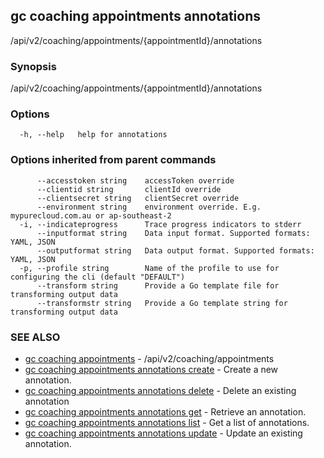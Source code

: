 ## gc coaching appointments annotations

/api/v2/coaching/appointments/{appointmentId}/annotations

### Synopsis

/api/v2/coaching/appointments/{appointmentId}/annotations

### Options

```
  -h, --help   help for annotations
```

### Options inherited from parent commands

```
      --accesstoken string    accessToken override
      --clientid string       clientId override
      --clientsecret string   clientSecret override
      --environment string    environment override. E.g. mypurecloud.com.au or ap-southeast-2
  -i, --indicateprogress      Trace progress indicators to stderr
      --inputformat string    Data input format. Supported formats: YAML, JSON
      --outputformat string   Data output format. Supported formats: YAML, JSON
  -p, --profile string        Name of the profile to use for configuring the cli (default "DEFAULT")
      --transform string      Provide a Go template file for transforming output data
      --transformstr string   Provide a Go template string for transforming output data
```

### SEE ALSO

* [gc coaching appointments](gc_coaching_appointments.html)	 - /api/v2/coaching/appointments
* [gc coaching appointments annotations create](gc_coaching_appointments_annotations_create.html)	 - Create a new annotation.
* [gc coaching appointments annotations delete](gc_coaching_appointments_annotations_delete.html)	 - Delete an existing annotation
* [gc coaching appointments annotations get](gc_coaching_appointments_annotations_get.html)	 - Retrieve an annotation.
* [gc coaching appointments annotations list](gc_coaching_appointments_annotations_list.html)	 - Get a list of annotations.
* [gc coaching appointments annotations update](gc_coaching_appointments_annotations_update.html)	 - Update an existing annotation.


